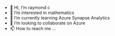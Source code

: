 - 👋 Hi, I’m raymond c
- 👀 I’m interested in mathematics
- 🌱 I’m currently learning Azure Synapse Analytics
- 💞️ I’m looking to collaborate on Azure
- 📫 How to reach me ...

<!---
raymchin/raymchin is a ✨ special ✨ repository because its `README.md` (this file) appears on your GitHub profile.
You can click the Preview link to take a look at your changes.
--->
